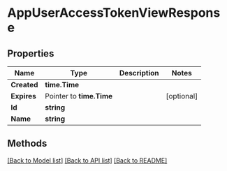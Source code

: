 # AppUserAccessTokenViewResponse

## Properties

Name | Type | Description | Notes
------------ | ------------- | ------------- | -------------
**Created** | **time.Time** |  | 
**Expires** | Pointer to **time.Time** |  | [optional] 
**Id** | **string** |  | 
**Name** | **string** |  | 

## Methods


[[Back to Model list]](../README.md#documentation-for-models) [[Back to API list]](../README.md#documentation-for-api-endpoints) [[Back to README]](../README.md)


